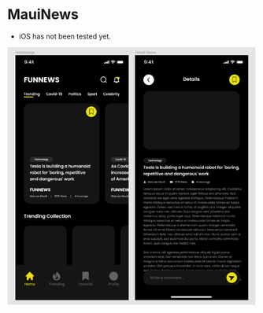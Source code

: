 # MauiNews 

* iOS has not been tested yet.

![ss2.png](https://raw.githubusercontent.com/dgokhan/MauiNews/master/main.png)
